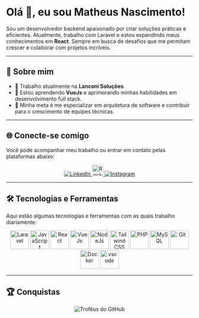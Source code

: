 # Olá 👋, eu sou Matheus Nascimento!

Sou um desenvolvedor backend apaixonado por criar soluções práticas e eficientes. Atualmente, trabalho com Laravel e estou expandindo meus conhecimentos em **React**. Sempre em busca de desafios que me permitam crescer e colaborar com projetos incríveis.

---

## 🚀 Sobre mim

- 💼 Trabalho atualmente na **Lanconi Soluções**.  
- 🌱 Estou aprendendo **VueJs** e aprimorando minhas habilidades em desenvolvimento full stack.  
- 🎯 Minha meta é me especializar em arquitetura de software e contribuir para o crescimento de equipes técnicas.  

---

## 🌐 Conecte-se comigo

Você pode acompanhar meu trabalho ou entrar em contato pelas plataformas abaixo:  

<p align="center">
  <a href="https://www.linkedin.com/in/matheus-nascimento-silva-1131921b0/" target="_blank">
    <img src="https://img.shields.io/badge/LinkedIn-0077B5?style=for-the-badge&logo=linkedin&logoColor=white" alt="LinkedIn" />
  </a>
  <a href="https://app.rocketseat.com.br/me/matheus-nascimento-silva-08396" target="_blank">
    <img src="https://cdn.worldvectorlogo.com/logos/rocketseat.svg" alt="Rocketseat" height="30" />
  </a>
  <a href="https://www.instagram.com/m_a_t_h_e_u_s_s/" target="_blank">
    <img src="https://img.shields.io/badge/Instagram-E4405F?style=for-the-badge&logo=instagram&logoColor=white" alt="Instagram" />
  </a>
</p>

---

## 🛠️ Tecnologias e Ferramentas

Aqui estão algumas tecnologias e ferramentas com as quais trabalho diariamente:  

<p align="center">
  <img src="https://cdn.jsdelivr.net/gh/devicons/devicon@latest/icons/laravel/laravel-original.svg" alt="Laravel" width="50" />
  <img src="https://cdn.jsdelivr.net/gh/devicons/devicon/icons/javascript/javascript-original.svg" alt="JavaScript" width="50" />
  <img src="https://cdn.jsdelivr.net/gh/devicons/devicon@latest/icons/react/react-original.svg" alt="React" width="50" />
  <img src="https://cdn.jsdelivr.net/gh/devicons/devicon@latest/icons/vuejs/vuejs-original.svg" alt="VueJs" width="50" />
  <img src="https://cdn.jsdelivr.net/gh/devicons/devicon@latest/icons/nodejs/nodejs-original.svg" alt="NodeJs" width="50" />
  <img src="https://cdn.jsdelivr.net/gh/devicons/devicon@latest/icons/tailwindcss/tailwindcss-original.svg" alt="Tailwind CSS" width="50" />
  <img src="https://cdn.jsdelivr.net/gh/devicons/devicon/icons/php/php-original.svg" alt="PHP" width="50" />
  <img src="https://cdn.jsdelivr.net/gh/devicons/devicon/icons/mysql/mysql-original-wordmark.svg" alt="MySQL" width="50" />
  <img src="https://cdn.jsdelivr.net/gh/devicons/devicon@latest/icons/git/git-original.svg" alt="Git" width="50" />
  <img src="https://cdn.jsdelivr.net/gh/devicons/devicon/icons/docker/docker-original-wordmark.svg" alt="Docker" width="50" />
  <img src="https://cdn.jsdelivr.net/gh/devicons/devicon@latest/icons/vscode/vscode-original.svg" alt="vscode" width="50" />
</p>

---

## 🏆 Conquistas

<p align="center">
  <img src="https://github-profile-trophy.vercel.app/?username=matheusnascimentosilva&theme=onedark&row=1&no-frame=true&margin-w=10" alt="Troféus do GitHub" />
</p>
